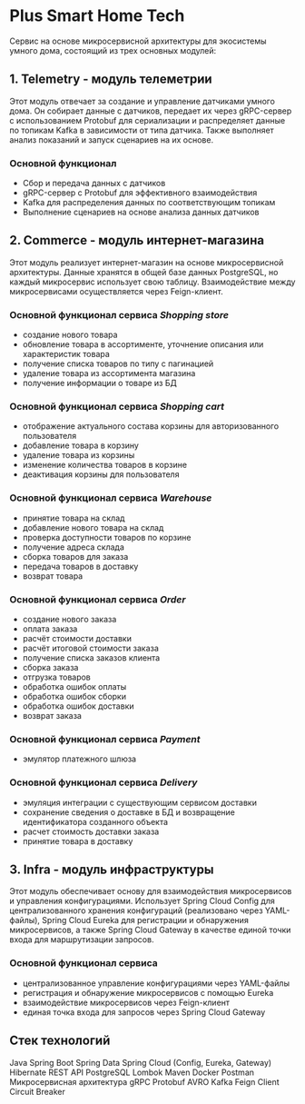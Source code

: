 # Plus Smart Home Tech
Сервис на основе микросервисной архитектуры для экосистемы умного дома, состоящий из трех основных модулей:

## 1. Telemetry - модуль телеметрии
Этот модуль отвечает за создание и управление датчиками умного дома. Он собирает данные с датчиков, передает их через gRPC-сервер с использованием Protobuf для сериализации и распределяет данные по топикам Kafka в зависимости от типа датчика. Также выполняет анализ показаний и запуск сценариев на их основе.
### Основной функционал
- Сбор и передача данных с датчиков
- gRPC-сервер с Protobuf для эффективного взаимодействия
- Kafka для распределения данных по соответствующим топикам
- Выполнение сценариев на основе анализа данных датчиков

## 2. Commerce - модуль интернет-магазина
Этот модуль реализует интернет-магазин на основе микросервисной архитектуры. Данные хранятся в общей базе данных PostgreSQL, но каждый микросервис использует свою таблицу. Взаимодействие между микросервисами осуществляется через Feign-клиент.
### Основной функционал сервиса *Shopping store*
- создание нового товара
- обновление товара в ассортименте, уточнение описания или характеристик товара
- получение списка товаров по типу с пагинацией
- удаление товара из ассортимента магазина
- получение информации о товаре из БД
### Основной функционал сервиса *Shopping cart*
- отображение актуального состава корзины для авторизованного пользователя
- добавление товара в корзину
- удаление товара из корзины
- изменение количества товаров в корзине
- деактивация корзины для пользователя 
### Основной функционал сервиса *Warehouse*
- принятие товара на склад
- добавление нового товара на склад
- проверка доступности товаров по корзине
- получение адреса склада
- сборка товаров для заказа
- передача товаров в доставку
- возврат товара
### Основной функционал сервиса *Order*
- создание нового заказа
- оплата заказа
- расчёт стоимости доставки
- расчёт итоговой стоимости заказа
- получение списка заказов клиента
- сборка заказа
- отгрузка товаров
- обработка ошибок оплаты
- обработка ошибок сборки
- обработка ошибок доставки
- возврат заказа
### Основной функционал сервиса *Payment*
- эмулятор платежного шлюза
### Основной функционал сервиса *Delivery*
- эмуляция интеграции с существующим сервисом доставки
- сохранение сведения о доставке в БД и возвращение идентификатора созданного объекта
- расчет стоимость доставки заказа
- принятие товара в доставку

## 3. Infra - модуль инфраструктуры
Этот модуль обеспечивает основу для взаимодействия микросервисов и управления конфигурациями. 
Использует Spring Cloud Config для централизованного хранения конфигураций (реализовано через YAML-файлы), Spring Cloud Eureka для регистрации и обнаружения микросервисов, а также Spring Cloud Gateway в качестве единой точки входа для маршрутизации запросов.
### Основной функционал сервиса
- централизованное управление конфигурациями через YAML-файлы
- регистрация и обнаружение микросервисов с помощью Eureka
- взаимодействие микросервисов через Feign-клиент
- единая точка входа для запросов через Spring Cloud Gateway

## Стек технологий
Java
Spring Boot
Spring Data
Spring Cloud (Config, Eureka, Gateway)
Hibernate
REST API
PostgreSQL
Lombok
Maven
Docker
Postman
Микросервисная архитектура
gRPC
Protobuf
AVRO
Kafka
Feign Client
Circuit Breaker
